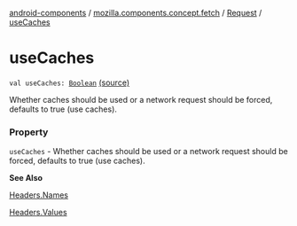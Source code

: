 [android-components](../../index.md) / [mozilla.components.concept.fetch](../index.md) / [Request](index.md) / [useCaches](./use-caches.md)

# useCaches

`val useCaches: `[`Boolean`](https://kotlinlang.org/api/latest/jvm/stdlib/kotlin/-boolean/index.html) [(source)](https://github.com/mozilla-mobile/android-components/blob/master/components/concept/fetch/src/main/java/mozilla/components/concept/fetch/Request.kt#L49)

Whether caches should be used or a network request
should be forced, defaults to true (use caches).

### Property

`useCaches` - Whether caches should be used or a network request
should be forced, defaults to true (use caches).

**See Also**

[Headers.Names](../-headers/-names/index.md)

[Headers.Values](../-headers/-values/index.md)

